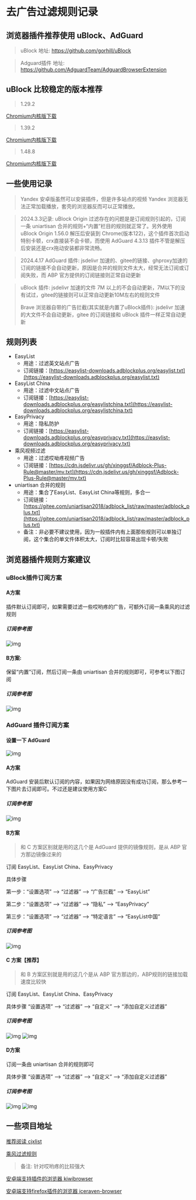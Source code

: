 # 去广告过滤规则记录

## 浏览器插件推荐使用 uBlock、AdGuard

>  uBlock 地址: https://github.com/gorhill/uBlock

>  Adguard插件 地址: https://github.com/AdguardTeam/AdguardBrowserExtension



## uBlock 比较稳定的版本推荐

> 1.29.2

[Chromium内核版下载](https://github.com/gorhill/uBlock/releases/download/1.29.2/uBlock0_1.29.2.chromium.zip)

> 1.39.2

[Chromium内核版下载](https://github.com/gorhill/uBlock/releases/download/1.39.2/uBlock0_1.39.2.chromium.zip)

> 1.48.8

[Chromium内核版下载](https://github.com/gorhill/uBlock/releases/download/1.48.8/uBlock0_1.48.8.chromium.zip)


## 一些使用记录

>  Yandex 安卓版虽然可以安装插件，但是许多站点的视频 Yandex 浏览器无法正常加载播放，套壳的浏览器反而可以正常播放。

> 2024.3.3记录: uBlock Origin 过滤存在的问题是是订阅规则引起的，订阅一条 uniartisan 合并的规则+“内置”栏目的规则就正常了。另外使用 uBlock Origin 1.56.0 解压后安装到 Chrome(版本122)，这个插件首次启动特别卡顿，crx直接装不会卡顿，而使用 AdGuard 4.3.13 插件不管是解压后安装还是crx拖动安装都非常流畅。

> 2024.4.17 AdGuard 插件: jsdelivr 加速的、gitee的链接、ghproxy加速的订阅的链接不会自动更新，原因是合并的规则文件太大，经常无法订阅或订阅失败，而 ABP 官方提供的订阅链接则正常自动更新

> uBlock 插件: jsdelivr 加速的文件 7M 以上的不会自动更新，7M以下的没有试过，gitee的链接则可以正常自动更新10M左右的规则文件
> 
> Brave 浏览器自带的广告拦截(其实就是内置了uBlock插件): jsdelivr 加速的大文件不会自动更新，gitee 的订阅链接和 uBlock 插件一样正常自动更新



## 规则列表

- EasyList
  - 用途：过滤英文站点广告
  - 订阅链接：[https://easylist-downloads.adblockplus.org/easylist.txt](https://easylist-downloads.adblockplus.org/easylist.txt)
- EasyList China
  - 用途：过滤中文站点广告
  - 订阅链接：[https://easylist-downloads.adblockplus.org/easylistchina.txt](https://easylist-downloads.adblockplus.org/easylistchina.txt)
- EasyPrivacy
  - 用途：隐私防护
  - 订阅链接：[https://easylist-downloads.adblockplus.org/easyprivacy.txt](https://easylist-downloads.adblockplus.org/easyprivacy.txt)
- 乘风视频过滤
  - 用途：过滤哎呦疼视频广告
  - 订阅链接：[https://cdn.jsdelivr.us/gh/xinggsf/Adblock-Plus-Rule@master/mv.txt](https://cdn.jsdelivr.us/gh/xinggsf/Adblock-Plus-Rule@master/mv.txt)
- uniartisan 合并的规则
  - 用途：集合了EasyList、EasyList China等规则，多合一
  - 订阅链接：[https://gitee.com/uniartisan2018/adblock_list/raw/master/adblock_plus.txt](https://gitee.com/uniartisan2018/adblock_list/raw/master/adblock_plus.txt)
  - 备注：非必要不建议使用，因为一般插件内有上面那些规则可以单独订阅，这个集合的单文件体积太大，订阅时比较容易出现卡顿/失败



## 浏览器插件规则方案建议
### uBlock插件订阅方案

#### A方案

插件默认订阅即可，如果需要过滤一些哎哟疼的广告，可额外订阅一条乘风的过滤规则

##### 订阅参考图

![img](./img/ublock订阅方案A.png)

#### B方案:

保留“内置”订阅，然后订阅一条由 uniartisan 合并的规则即可，可参考以下图订阅

##### 订阅参考图

![img](./img/uBlock订阅方案B.png)

### AdGuard 插件订阅方案

#### 设置一下 AdGuard
![img](./img/AdGuard取消勾选.png)

#### A方案

AdGuard 安装后默认订阅的内容，如果因为网络原因没有成功订阅，那么参考一下图片去订阅即可。不过还是建议使用方案C

##### 订阅参考图

![img](./img/AdGuard方案A.png)


#### B方案

> 和 C 方案区别就是用的这几个是 AdGuard 提供的镜像规则，是从 ABP 官方那边镜像过来的

订阅 EasyList、EasyList China、EasyPrivacy

具体步骤 

第一步：“设置选项” --> “过滤器” --> “广告拦截” --> “EasyList”

第二步：“设置选项” --> “过滤器” --> “隐私” --> “EasyPrivacy”

第三步：“设置选项” --> “过滤器” --> “特定语言” --> “EasyList中国”


##### 订阅参考图

![img](./img/AdGuard方案B.png)

#### C 方案【推荐】

> 和 B 方案区别就是用的这几个是从 ABP 官方那边的，ABP规则的链接加载速度比较快

订阅 EasyList、EasyList China、EasyPrivacy

具体步骤 “设置选项” --> “过滤器” --> “自定义” --> “添加自定义过滤器”

##### 订阅参考图

![img](./img/AdGuard方案C.png)
![img](./img/AdGuard方案C_2.png)


#### D方案

订阅一条由 uniartisan 合并的规则即可

具体步骤 “设置选项” --> “过滤器” --> “自定义” --> “添加自定义过滤器”

##### 订阅参考图

![img](./img/AdGuard方案D.png)
![img](./img/AdGuard方案D_2.png)




## 一些项目地址
[推荐阅读 cjxlist](https://github.com/cjx82630/cjxlist)

[乘风过滤规则](https://github.com/xinggsf/Adblock-Plus-Rule)

> 备注: 针对哎哟疼的比较强大

[安卓端支持插件的浏览器 kiwibrowser](https://github.com/kiwibrowser/src.next)

[安卓端支持firefox插件的浏览器 iceraven-browser](https://github.com/fork-maintainers/iceraven-browser)

